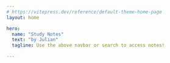 ```yaml
---
# https://vitepress.dev/reference/default-theme-home-page
layout: home

hero:
  name: "Study Notes"
  text: "by Julian"
  tagline: Use the above navbar or search to access notes!

---
```



